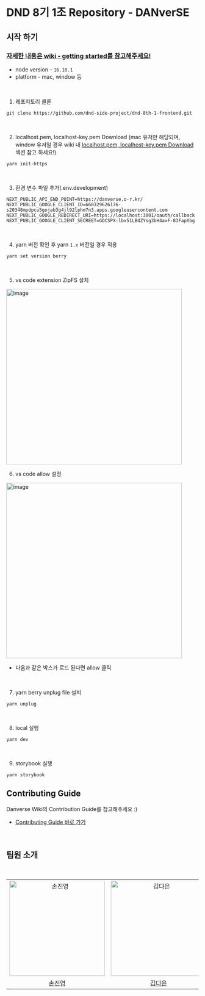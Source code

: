 # DND 8기 1조 Repository - DANverSE

## 시작 하기

### [자세한 내용은 wiki - getting started를 참고해주세요!](https://github.com/dnd-side-project/dnd-8th-1-frontend/wiki/Getting-Started#-localhostpem-localhost-keypem-download)

- node version - `16.18.1`
- platform - mac, window 등

<br/>

1. 레포지토리 클론

```
git clone https://github.com/dnd-side-project/dnd-8th-1-frontend.git
```

<br/>

2. localhost.pem, localhost-key.pem Download (mac 유저만 해당되며, window 유저일 경우 wiki 내 [localhost.pem, localhost-key.pem Download](https://github.com/dnd-side-project/dnd-8th-1-frontend/wiki/Getting-Started) 섹션 참고 하세요!)

```
yarn init-https
```

<br/>

3. 환경 변수 파일 추가(.env.development)

```
NEXT_PUBLIC_API_END_POINT=https://danverse.o-r.kr/
NEXT_PUBLIC_GOOGLE_CLIENT_ID=660329626176-s20348mpdpcu5gojab3g4jl92lphm7n3.apps.googleusercontent.com
NEXT_PUBLIC_GOOGLE_REDIRECT_URI=https://localhost:3001/oauth/callback
NEXT_PUBLIC_GOOGLE_CLIENT_SECREET=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
```

<br/>

4. yarn 버전 확인 후 yarn `1.x` 버전일 경우 적용

```
yarn set version berry
```

<br/>

5. vs code extension ZipFS 설치

<img width="460" alt="image" src="https://user-images.githubusercontent.com/87177577/224735266-6ebae878-2d3b-4a6c-b3b7-f035093966a2.png"/>
<br/>

6. vs code allow 설정

<img width="460" alt="image" src="https://user-images.githubusercontent.com/87177577/224741823-ec3ca481-8e2a-46f2-8756-a61057c21d4e.png">

- 다음과 같은 박스가 로드 된다면 allow 클릭

<br/>

7. yarn berry unplug file 설치

```
yarn unplug
```

<br/>

8. local 실행

```
yarn dev
```

<br/>

9. storybook 실행

```
yarn storybook
```

## Contributing Guide

Danverse Wiki의 Contribution Guide를 참고해주세요 :)

- [Contributing Guide 바로 가기](https://github.com/dnd-side-project/dnd-8th-1-frontend/wiki/Contributing-Guide)

<br/>

## 팀원 소개

<div align="center">
<br />
<table>
  <tr>
    <td align="center">
      <img src="https://user-images.githubusercontent.com/87177577/227233617-e82e8b31-fb49-40e7-857f-ea7a5310cf30.jpg" width="250px;" alt="손진영"/>
    </td>
    <td align="center">
      <img src="https://avatars.githubusercontent.com/u/74234333?v=4" width="250px;" alt="김다은"/>
    </td>
  </tr>
  <tr>    
    <td align="center">
      <a href="https://github.com/jinyoung234">
        <div>손진영</div>
      </a>
    </td>
    <td align="center">
      <a href="https://github.com/dar-jeeling">
        <div>김다은</div>
      </a>
    </td>
  </tr>
</table>
<br />
</div>
